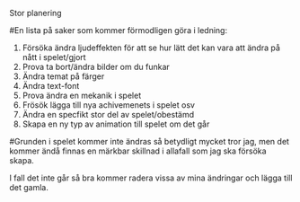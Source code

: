 Stor planering

#En lista på saker som kommer förmodligen göra i ledning:

1. Försöka ändra ljudeffekten för att se hur lätt det kan vara att ändra på nått i spelet/gjort
2. Prova ta bort/ändra bilder om du funkar
3. Ändra temat på färger
4. Ändra text-font
5. Prova ändra en mekanik i spelet
6. Frösök lägga till nya achivemenets i spelet osv
7. Ändra en specfikt stor del av spelet/obestämd
8. Skapa en ny typ av animation till spelet om det går

#Grunden i spelet kommer inte ändras så betydligt mycket tror jag, men det kommer ändå finnas en märkbar skillnad i allafall som jag ska försöka skapa. 

I fall det inte går så bra kommer radera vissa av mina ändringar och lägga till det gamla.

